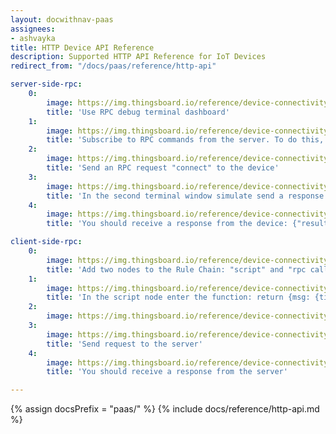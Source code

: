 ```yaml
---
layout: docwithnav-paas
assignees:
- ashvayka
title: HTTP Device API Reference
description: Supported HTTP API Reference for IoT Devices
redirect_from: "/docs/paas/reference/http-api"

server-side-rpc:
    0:
        image: https://img.thingsboard.io/reference/device-connectivity-apis/server-side-rpc-http-1-paas.png
        title: 'Use RPC debug terminal dashboard'
    1:
        image: https://img.thingsboard.io/reference/device-connectivity-apis/server-side-rpc-http-2-paas.png
        title: 'Subscribe to RPC commands from the server. To do this, in the first terminal window send GET request with observe flag'
    2:
        image: https://img.thingsboard.io/reference/device-connectivity-apis/server-side-rpc-http-3-paas.png
        title: 'Send an RPC request "connect" to the device'
    3:
        image: https://img.thingsboard.io/reference/device-connectivity-apis/server-side-rpc-http-4-paas.png
        title: 'In the second terminal window simulate send a response from the device to the server'
    4:
        image: https://img.thingsboard.io/reference/device-connectivity-apis/server-side-rpc-http-5-paas.png
        title: 'You should receive a response from the device: {"result":"ok"}'

client-side-rpc:
    0:
        image: https://img.thingsboard.io/reference/device-connectivity-apis/client-side-rpc-1-paas.png
        title: 'Add two nodes to the Rule Chain: "script" and "rpc call reply"'
    1:
        image: https://img.thingsboard.io/reference/device-connectivity-apis/client-side-rpc-2-paas.png
        title: 'In the script node enter the function: return {msg: {time:String(new Date())}, metadata: metadata, msgType: msgType};'
    2:
        image: https://img.thingsboard.io/reference/device-connectivity-apis/client-side-rpc-3-paas.png
    3:
        image: https://img.thingsboard.io/reference/device-connectivity-apis/client-side-rpc-http-4-paas.png
        title: 'Send request to the server'
    4:
        image: https://img.thingsboard.io/reference/device-connectivity-apis/client-side-rpc-http-5-paas.png
        title: 'You should receive a response from the server'

---
```


{% assign docsPrefix = "paas/" %}
{% include docs/reference/http-api.md %}
